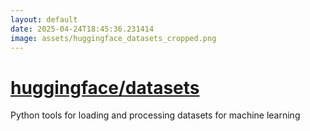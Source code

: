 ```yaml
---
layout: default
date: 2025-04-24T18:45:36.231414
image: assets/huggingface_datasets_cropped.png
---
```


# [huggingface/datasets](https://github.com/huggingface/datasets)

Python tools for loading and processing datasets for machine learning
